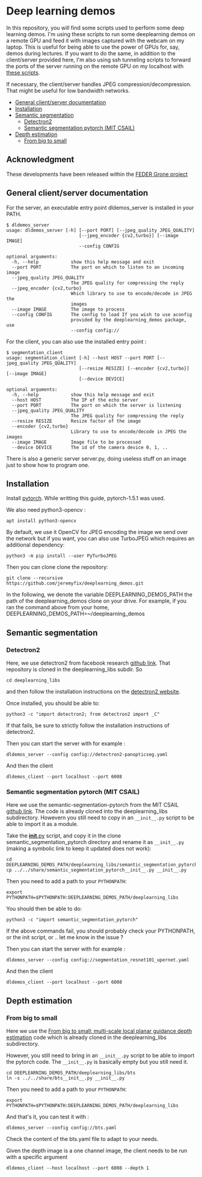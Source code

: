 # Deep learning demos

In this repository, you will find some scripts used to perform some deep learning demos. I'm using these scripts to run some deeplearning demos on a remote GPU and feed it with images captured with the webcam on my laptop. This is useful for being able to use the power of GPUs for, say, demos during lectures. If you want to do the same, in addition to the client/server provided here, I'm also using ssh tunneling scripts to forward the ports of the server running on the remote GPU on my localhost with [these scripts](https://github.com/jeremyfix/deeplearning-lectures/tree/master/ClusterScripts).

If necessary, the client/server handles JPEG compression/decompression. That might be useful for low bandwidth networks. 

- [General client/server documentation](general-clientserver-documentation)
- [Installation](installation)
- [Semantic segmentation](semantic-segmentation)
	- [Detectron2](detectron2)
	- [Semantic segmentation pytorch (MIT CSAIL)](semantic-segmentation-pytorch-mit-csail)
- [Depth estimation](depth-estimation)
    - [From big to small](from-big-to-small)

## Acknowledgment

These developments have been released within the [FEDER Grone project](https://interreg-grone.eu/)

## General client/server documentation

For the server, an executable entry point dldemos_server is installed in your PATH.

	$ dldemos_server
	usage: dldemos_server [-h] [--port PORT] [--jpeg_quality JPEG_QUALITY]
	                           [--jpeg_encoder {cv2,turbo}] [--image IMAGE]
	                           --config CONFIG
	
	optional arguments:
	  -h, --help            show this help message and exit
	  --port PORT           The port on which to listen to an incoming image
	  --jpeg_quality JPEG_QUALITY
	                        The JPEG quality for compressing the reply
	  --jpeg_encoder {cv2,turbo}
	                        Which library to use to encode/decode in JPEG the
	                        images
	  --image IMAGE         The image to process
	  --config CONFIG       The config to load If you wish to use aconfig
                            provided by the deeplearning_demos package, use
                            --config config://

For the client, you can also use the installed entry point :
		
	$ segmentation_client
    usage: segmentation_client [-h] --host HOST --port PORT [--jpeg_quality JPEG_QUALITY]
                               [--resize RESIZE] [--encoder {cv2,turbo}] [--image IMAGE]
                               [--device DEVICE]
    
    optional arguments:
      -h, --help            show this help message and exit
      --host HOST           The IP of the echo server
      --port PORT           The port on which the server is listening
      --jpeg_quality JPEG_QUALITY
                            The JPEG quality for compressing the reply
      --resize RESIZE       Resize factor of the image
      --encoder {cv2,turbo}
                            Library to use to encode/decode in JPEG the images
      --image IMAGE         Image file to be processed
      --device DEVICE       The id of the camera device 0, 1, ..

There is also a generic server server.py, doing useless stuff on an image just to show how to program one.

## Installation

Install [pytorch](https://pytorch.org/get-started/locally/). While writting this guide, pytorch-1.5.1 was used.

We also need python3-opencv :

    apt install python3-opencv

By default, we use it OpenCV for JPEG encoding the image we send over the network but if you want, you can also use TurboJPEG which requires an additional dependency:

    python3 -m pip install --user PyTurboJPEG

Then you can clone clone the repository:

	git clone --recursive https://github.com/jeremyfix/deeplearning_demos.git

In the following, we denote the variable DEEPLEARNING_DEMOS_PATH the path of the deeplearning_demos clone on your drive. For example, if you ran the command above from your home, DEEPLEARNING_DEMOS_PATH=~/deeplearning_demos

## Semantic segmentation

### Detectron2

Here, we use detectron2 from facebook research [github link](https://github.com/facebookresearch/detectron2/). That repository is cloned in the deeplearning_libs subdir. So

	cd deeplearning_libs

and then follow the installation instructions on the [detectron2 website](https://github.com/facebookresearch/detectron2/blob/master/INSTALL.md).
	
Once installed, you should be able to:

	python3 -c "import detectron2; from detectron2 import _C"

If that fails, be sure to strictly follow the installation instructions of detectron2.

Then you can start the server with for example :

    dldemos_server --config config://detectron2-panopticseg.yaml

And then the client

    dldemos_client --port localhost --port 6008 

### Semantic segmentation pytorch (MIT CSAIL)

Here we use the semantic-segmentation-pytorch from the MIT CSAIL [github link](https://github.com/CSAILVision/semantic-segmentation-pytorch). The code is already cloned into the deeplearning_libs subdirectory. Howevern you still need to copy in an `__init__.py` script to be able to import it as a module.

Take the [__init__.py](./share/semantic_segmentation_pytorch__init__.py) script, and copy it in the clone semantic_segmentation_pytorch directory and rename it as `__init__.py` (making a symbolic link to keep it updated does not work):

    cd DEEPLEARNING_DEMOS_PATH/deeplearning_libs/semantic_segmentation_pytorch/
    cp ../../share/semantic_segmentation_pytorch__init__.py __init__.py

Then you need to add a path to your `PYTHONPATH`:

    export PYTHONPATH=$PYTHONPATH:DEEPLEARNING_DEMOS_PATH/deeplearning_libs

You should then be able to do:

    python3 -c "import semantic_segmentation_pytorch"

If the above commands fail, you should probably check your PYTHONPATH, or the init script, or .. let me know in the issue ?

Then you can start the server with for example :

    dldemos_server --config config://segmentation_resnet101_upernet.yaml

And then the client

    dldemos_client --port localhost --port 6008 

## Depth estimation

### From big to small

Here we use the [From big to small: multi-scale local planar guidance depth estimation](https://github.com/cogaplex-bts/bts) code which is already cloned in the deeplearning_libs subdirectory. 

However, you still need to bring in an `__init__.py` script to be able to import the pytorch code. The `__init__.py` is basically empty but you still need it.

    cd DEEPLEARNING_DEMOS_PATH/deeplearning_libs/bts
    ln -s ../../share/bts__init__.py __init__.py


Then you need to add a path to your `PYTHONPATH`:

    export PYTHONPATH=$PYTHONPATH:DEEPLEARNING_DEMOS_PATH/deeplearning_libs


And that's it, you can test it with :

    dldemos_server --config config://bts.yaml 

Check the content of the bts.yaml file to adapt to your needs.

Given the depth image is a one channel image, the client needs to be run with a specific argument 

    dldemos_client --host localhost --port 6008 --depth 1

